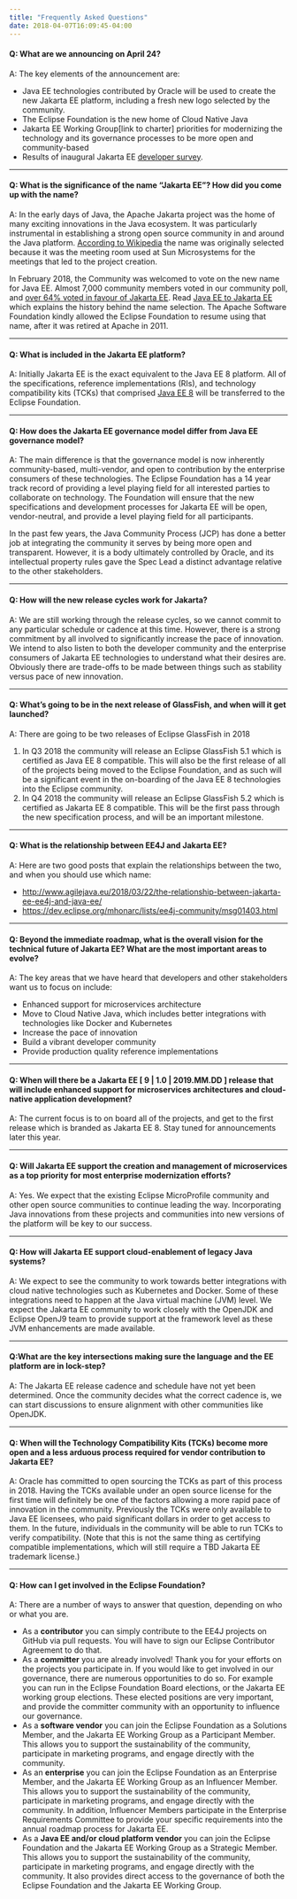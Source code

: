 ```yaml
---
title: "Frequently Asked Questions"
date: 2018-04-07T16:09:45-04:00
---
```

#### Q: What are we announcing on April 24?

A: The key elements of the announcement are:

* Java EE technologies contributed by Oracle will be used to create the new Jakarta EE platform, including a fresh new logo selected by the community.
* The Eclipse Foundation is the new home of Cloud Native Java 
* Jakarta EE Working Group[link to charter] priorities for modernizing the technology and its governance processes to be more open and community-based
* Results of inaugural Jakarta EE [developer survey](/documents/insights/2018-jakarta-ee-developer-survey.pdf).

---

#### Q:  What is the significance of the name “Jakarta EE”? How did you come up with the name?

A: In the early days of Java, the Apache Jakarta project was the home of many exciting innovations in the Java ecosystem. It was particularly instrumental in establishing a strong open source community in and around the Java platform. [According to Wikipedia](https://en.wikipedia.org/wiki/Jakarta_Project#Project_name) the name was originally selected because it was the meeting room used at Sun Microsystems for the meetings that led to the project creation.

In February 2018,  the Community was welcomed to vote on the new name for Java EE. Almost 7,000 community members voted in our community poll, and [over 64% voted in favour of Jakarta EE](https://mmilinkov.wordpress.com/2018/02/26/and-the-name-is/). Read [Java EE to Jakarta EE](http://www.tomitribe.com/blog/2018/02/java-ee-to-jakarta-ee/) which explains the history behind the name selection.  The Apache Software Foundation kindly allowed the Eclipse Foundation to resume using that name, after it was retired at Apache in 2011.

---

#### Q:  What is included in the Jakarta EE platform?

A: Initially Jakarta EE is the exact equivalent to the Java EE 8 platform. All of the specifications, reference implementations (RIs), and technology compatibility kits (TCKs) that comprised [Java EE 8](http://www.oracle.com/technetwork/java/javaee/overview/index.html) will be transferred to the Eclipse Foundation. 

---

#### Q:  How does the Jakarta EE governance model differ from Java EE governance model?

A: The main difference is that the governance model is now inherently community-based, multi-vendor, and open to contribution by the enterprise consumers of these technologies. The Eclipse Foundation has a 14 year track record of providing a level playing field for all interested parties to collaborate on technology. The Foundation will ensure that the new specifications and development processes for Jakarta EE will be open, vendor-neutral, and provide a level playing field for all participants. 

In the past few years, the Java Community Process (JCP) has done a better  job at integrating the community it serves by being more open and transparent.  However,  it is a body ultimately controlled by Oracle, and its intellectual property rules gave the Spec Lead a distinct advantage relative to the other stakeholders. 

---

#### Q:  How will the new release cycles work for Jakarta?
A: We are still working through the release cycles, so we cannot commit to any particular schedule or cadence at this time. However, there is a strong commitment by all involved to significantly increase the pace of innovation. We intend to also listen to both the developer community and the enterprise consumers of Jakarta EE technologies to understand what their desires are. Obviously there are trade-offs to be made between things such as stability versus pace of new innovation. 

---

#### Q:  What’s going to be in the next release of GlassFish, and when will it get launched?

A: There are going to be two releases of Eclipse GlassFish in 2018

1. In Q3 2018 the community will release an Eclipse GlassFish 5.1 which is certified as Java EE 8 compatible. This will also be the first release of all of the projects being moved to the Eclipse Foundation, and as such will be a significant event in the on-boarding of the Java EE 8 technologies into the Eclipse community.
2. In Q4 2018 the community will release an Eclipse GlassFish 5.2 which is certified as Jakarta EE 8 compatible. This will be the first pass through the new specification process, and will be an important milestone. 

---

#### Q: What is the relationship between EE4J and Jakarta EE?

A: Here are two good posts that explain the relationships between the two, and when you should use which name:

* http://www.agilejava.eu/2018/03/22/the-relationship-between-jakarta-ee-ee4j-and-java-ee/
* https://dev.eclipse.org/mhonarc/lists/ee4j-community/msg01403.html 

---

#### Q:  Beyond the immediate roadmap, what is the overall vision for the technical future of Jakarta EE? What are the most important areas to evolve?

A: The key areas that we have heard that developers and other stakeholders want us to focus on include:

* Enhanced support for microservices architecture
* Move to Cloud Native Java, which includes better integrations with technologies like Docker and Kubernetes
* Increase the pace of innovation
* Build a vibrant developer community
* Provide production quality reference implementations

---

#### Q: When will there be a Jakarta EE [ 9 | 1.0 | 2019.MM.DD ] release that will include enhanced support for microservices architectures and cloud-native application development?

A: The current focus is to on board all of the projects, and get to the first release which is branded as Jakarta EE 8. Stay tuned for announcements later this year. 

---

#### Q:  Will Jakarta EE support the creation and management of microservices as a top priority for most enterprise modernization efforts?

A: Yes. We expect that the existing Eclipse MicroProfile community and other open source communities to continue leading the way. Incorporating Java innovations from these projects and communities into new versions of the platform will be key to our success. 

---

#### Q:  How will Jakarta EE support cloud-enablement of legacy Java systems?

A: We expect to see the community to work towards better integrations with cloud native technologies such as Kubernetes and Docker. Some of these integrations need to happen at the Java virtual machine (JVM) level. We expect the Jakarta EE community to work closely with the OpenJDK and Eclipse OpenJ9 team to provide support at the framework level as these JVM enhancements are made available. 

---

#### Q:What are the key intersections making sure the language and the EE platform are in lock-step?

A: The Jakarta EE release cadence and schedule have not yet been determined. Once the community decides what the correct cadence is, we can start discussions to ensure alignment with other communities like OpenJDK.

---

#### Q:  When will the Technology Compatibility Kits (TCKs) become more open and a less arduous process required for vendor contribution to Jakarta EE?
A: Oracle has committed to open sourcing the TCKs as part of this process in 2018. Having the TCKs available under an open source license for the first time will definitely be one of the factors allowing a more rapid pace of innovation in the community. Previously the TCKs were only available to Java EE licensees, who paid significant dollars in order to get access to them. In the future, individuals in the community will be able to run TCKs to verify compatibility. (Note that this is not the same thing as certifying compatible implementations, which will still require a TBD Jakarta EE trademark license.)

---

#### Q:  How can I get involved in the Eclipse Foundation?

A: There are a number of ways to answer that question, depending on who or what you are. 

* As a **contributor** you can simply contribute to the EE4J projects on GitHub via pull requests. You will have to sign our Eclipse Contributor Agreement to do that.
* As a **committer** you are already involved! Thank you for your efforts on the projects you participate in. If you would like to get involved in our governance, there are numerous opportunities to do so. For example you can run in the Eclipse Foundation Board elections, or the Jakarta EE working group elections. These elected positions are very important, and provide the committer community with an opportunity to influence our governance. 
* As a **software vendor** you can join the Eclipse Foundation as a Solutions Member, and the Jakarta EE Working Group as a Participant Member. This allows you to support the sustainability of the community, participate in marketing programs, and engage directly with the community. 
* As an **enterprise** you can join the Eclipse Foundation as an Enterprise Member, and the Jakarta EE Working Group as an Influencer Member. This allows you to support the sustainability of the community, participate in marketing programs, and engage directly with the community. In addition, Influencer Members participate in the Enterprise Requirements Committee to provide your specific requirements into the annual roadmap process for Jakarta EE.
* As a **Java EE and/or cloud platform vendor** you can join the Eclipse Foundation and the Jakarta EE Working Group as a Strategic Member. This allows you to support the sustainability of the community, participate in marketing programs, and engage directly with the community. It also provides direct access to the governance of both the Eclipse Foundation and the Jakarta EE Working Group. 
